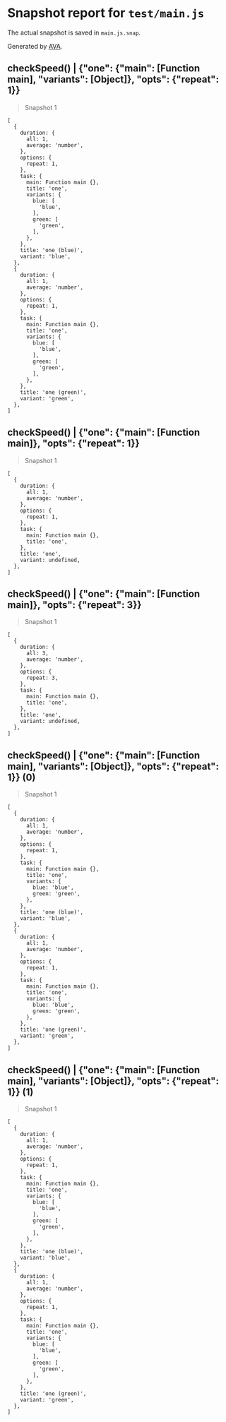 # Snapshot report for `test/main.js`

The actual snapshot is saved in `main.js.snap`.

Generated by [AVA](https://ava.li).

## checkSpeed() | {"one": {"main": [Function main], "variants": [Object]}, "opts": {"repeat": 1}}

> Snapshot 1

    [
      {
        duration: {
          all: 1,
          average: 'number',
        },
        options: {
          repeat: 1,
        },
        task: {
          main: Function main {},
          title: 'one',
          variants: {
            blue: [
              'blue',
            ],
            green: [
              'green',
            ],
          },
        },
        title: 'one (blue)',
        variant: 'blue',
      },
      {
        duration: {
          all: 1,
          average: 'number',
        },
        options: {
          repeat: 1,
        },
        task: {
          main: Function main {},
          title: 'one',
          variants: {
            blue: [
              'blue',
            ],
            green: [
              'green',
            ],
          },
        },
        title: 'one (green)',
        variant: 'green',
      },
    ]

## checkSpeed() | {"one": {"main": [Function main]}, "opts": {"repeat": 1}}

> Snapshot 1

    [
      {
        duration: {
          all: 1,
          average: 'number',
        },
        options: {
          repeat: 1,
        },
        task: {
          main: Function main {},
          title: 'one',
        },
        title: 'one',
        variant: undefined,
      },
    ]

## checkSpeed() | {"one": {"main": [Function main]}, "opts": {"repeat": 3}}

> Snapshot 1

    [
      {
        duration: {
          all: 3,
          average: 'number',
        },
        options: {
          repeat: 3,
        },
        task: {
          main: Function main {},
          title: 'one',
        },
        title: 'one',
        variant: undefined,
      },
    ]

## checkSpeed() | {"one": {"main": [Function main], "variants": [Object]}, "opts": {"repeat": 1}} (0)

> Snapshot 1

    [
      {
        duration: {
          all: 1,
          average: 'number',
        },
        options: {
          repeat: 1,
        },
        task: {
          main: Function main {},
          title: 'one',
          variants: {
            blue: 'blue',
            green: 'green',
          },
        },
        title: 'one (blue)',
        variant: 'blue',
      },
      {
        duration: {
          all: 1,
          average: 'number',
        },
        options: {
          repeat: 1,
        },
        task: {
          main: Function main {},
          title: 'one',
          variants: {
            blue: 'blue',
            green: 'green',
          },
        },
        title: 'one (green)',
        variant: 'green',
      },
    ]

## checkSpeed() | {"one": {"main": [Function main], "variants": [Object]}, "opts": {"repeat": 1}} (1)

> Snapshot 1

    [
      {
        duration: {
          all: 1,
          average: 'number',
        },
        options: {
          repeat: 1,
        },
        task: {
          main: Function main {},
          title: 'one',
          variants: {
            blue: [
              'blue',
            ],
            green: [
              'green',
            ],
          },
        },
        title: 'one (blue)',
        variant: 'blue',
      },
      {
        duration: {
          all: 1,
          average: 'number',
        },
        options: {
          repeat: 1,
        },
        task: {
          main: Function main {},
          title: 'one',
          variants: {
            blue: [
              'blue',
            ],
            green: [
              'green',
            ],
          },
        },
        title: 'one (green)',
        variant: 'green',
      },
    ]
